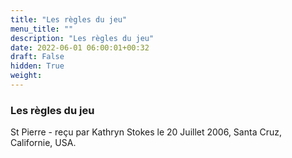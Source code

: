 ```yaml
---
title: "Les règles du jeu"
menu_title: ""
description: "Les règles du jeu"
date: 2022-06-01 06:00:01+00:32
draft: False
hidden: True
weight:
---
```

### Les règles du jeu

St Pierre - reçu par Kathryn Stokes le 20 Juillet 2006, Santa Cruz, Californie, USA.



